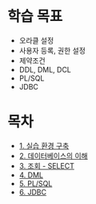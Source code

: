 # 학습 목표

- 오라클 설정
- 사용자 등록, 권한 설정
- 제약조건
- DDL, DML, DCL
- PL/SQL
- JDBC

# 목차

- [1. 실습 환경 구축](1.%20실습%20환경%20구축.md)
- [2. 데이터베이스의 이해](2.%20데이터베이스의%20이해.md)
- [3. 조회 - SELECT](3.%20조회%20-%20SELECT.md)
- [4. DML](4.%20DML.md)
- [5. PL/SQL](5.%20PLSQL.md)
- [6. JDBC](6.%20JDBC.md)
